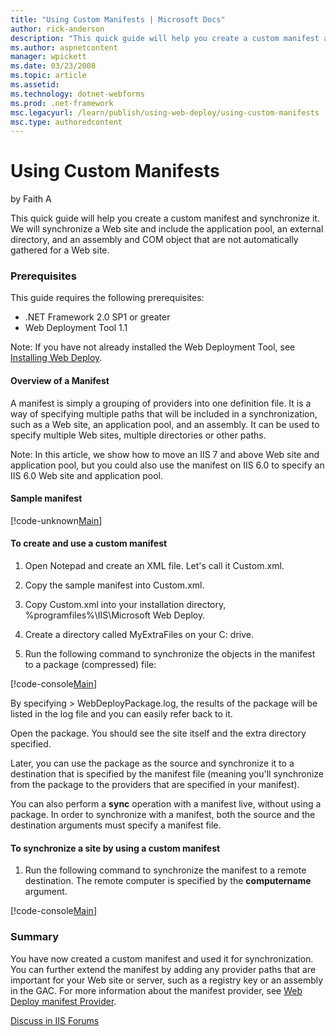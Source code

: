 ```yaml
---
title: "Using Custom Manifests | Microsoft Docs"
author: rick-anderson
description: "This quick guide will help you create a custom manifest and synchronize it. We will synchronize a Web site and include the application pool, an external dire..."
ms.author: aspnetcontent
manager: wpickett
ms.date: 03/23/2008
ms.topic: article
ms.assetid: 
ms.technology: dotnet-webforms
ms.prod: .net-framework
msc.legacyurl: /learn/publish/using-web-deploy/using-custom-manifests
msc.type: authoredcontent
---
```

Using Custom Manifests
====================
by Faith A

This quick guide will help you create a custom manifest and synchronize it. We will synchronize a Web site and include the application pool, an external directory, and an assembly and COM object that are not automatically gathered for a Web site.

### Prerequisites

This guide requires the following prerequisites:

- .NET Framework 2.0 SP1 or greater
- Web Deployment Tool 1.1

Note: If you have not already installed the Web Deployment Tool, see [Installing Web Deploy](use-the-web-deployment-tool.md "Installing Web Deploy").

#### Overview of a Manifest

A manifest is simply a grouping of providers into one definition file. It is a way of specifying multiple paths that will be included in a synchronization, such as a Web site, an application pool, and an assembly. It can be used to specify multiple Web sites, multiple directories or other paths.

Note: In this article, we show how to move an IIS 7 and above Web site and application pool, but you could also use the manifest on IIS 6.0 to specify an IIS 6.0 Web site and application pool.

#### Sample manifest

[!code-unknown[Main](using-custom-manifests/samples/sample-127150-1.unknown)]

#### To create and use a custom manifest

1. Open Notepad and create an XML file. Let's call it Custom.xml.

2. Copy the sample manifest into Custom.xml.

3. Copy Custom.xml into your installation directory, %programfiles%\IIS\Microsoft Web Deploy.

4. Create a directory called MyExtraFiles on your C: drive.

5. Run the following command to synchronize the objects in the manifest to a package (compressed) file:

[!code-console[Main](using-custom-manifests/samples/sample2.cmd)]

By specifying &gt; WebDeployPackage.log, the results of the package will be listed in the log file and you can easily refer back to it.

Open the package. You should see the site itself and the extra directory specified.

Later, you can use the package as the source and synchronize it to a destination that is specified by the manifest file (meaning you'll synchronize from the package to the providers that are specified in your manifest).

You can also perform a **sync** operation with a manifest live, without using a package. In order to synchronize with a manifest, both the source and the destination arguments must specify a manifest file.

#### To synchronize a site by using a custom manifest

1. Run the following command to synchronize the manifest to a remote destination. The remote computer is specified by the **computername** argument.

[!code-console[Main](using-custom-manifests/samples/sample3.cmd)]

### Summary

You have now created a custom manifest and used it for synchronization. You can further extend the manifest by adding any provider paths that are important for your Web site or server, such as a registry key or an assembly in the GAC. For more information about the manifest provider, see [Web Deploy manifest Provider](https://technet.microsoft.com/en-us/library/dd569104.aspx "MS Deploy manifest Provider").
  
  
[Discuss in IIS Forums](https://forums.iis.net/1144.aspx)